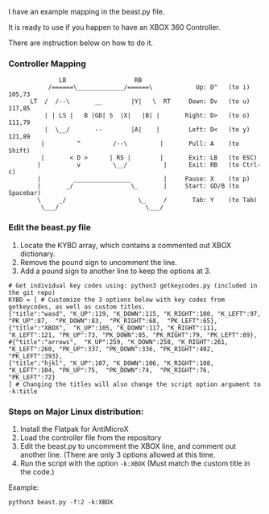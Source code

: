 I have an example mapping in the beast.py file.

It is ready to use if you happen to have an XBOX 360 Controller.

There are instruction below on how to do it.

### Controller Mapping

```       
              LB                   RB         
           /======\_____________/======\            Up: D^   (to i) 105,73
      LT  /  /--\       __        |Y|   \  RT     Down: Dv   (to u) 117,85
          | | LS |   B |GD| S  |X|   |B| |       Right: D>   (to o) 111,79
          |  \__/       --        |A|    |        Left: D<   (to y) 121,89
         |         ^         /--\         |       Pull: A    (to Shift)
         |       < D >      | RS |        |       Exit: LB   (to ESC)
        |          v         \__/          |      Exit: RB   (to Ctrl-c)
        |         ________________         |     Pause: X    (to p)
        |       _/                \_       |     Start: GD/B (to Spacebar)
        \     _/                    \_     /       Tab: Y    (to Tab)
         \___/                        \___/
```
### Edit the beast.py file

1. Locate the KYBD array, which contains a commented out XBOX dictionary.
2. Remove the pound sign to uncomment the line.
3. Add a pound sign to another line to keep the options at 3.

```
# Get individual key codes using: python3 getkeycodes.py (included in the git repo)
KYBD = [ # Customize the 3 options below with key codes from getkeycodes, as well as custom titles.
{"title":"wasd", "K_UP":119, "K_DOWN":115, "K_RIGHT":100, "K_LEFT":97,  "PK_UP":87,  "PK_DOWN":83,  "PK_RIGHT":68,  "PK_LEFT":65},
{"title":"XBOX",  "K_UP":105, "K_DOWN":117, "K_RIGHT":111, "K_LEFT":121, "PK_UP":73, "PK_DOWN":85, "PK_RIGHT":79, "PK_LEFT":89},
#{"title":"arrows",  "K_UP":259, "K_DOWN":258, "K_RIGHT":261, "K_LEFT":260, "PK_UP":337, "PK_DOWN":336, "PK_RIGHT":402, "PK_LEFT":393},
{"title":"hjkl", "K_UP":107, "K_DOWN":106, "K_RIGHT":108, "K_LEFT":104, "PK_UP":75,  "PK_DOWN":74,  "PK_RIGHT":76,  "PK_LEFT":72}
] # Changing the titles will also change the script option argument to -k:title
```


### Steps on Major Linux distribution:

1. Install the Flatpak for AntiMicroX
2. Load the controller file from the repository
3. Edit the beast.py to uncomment the XBOX line, and comment out another line. (There are only 3 options allowed at this time.
4. Run the script with the option `-k:XBOX` (Must match the custom title in the code.)

Example:
```
python3 beast.py -f:2 -k:XBOX
```
